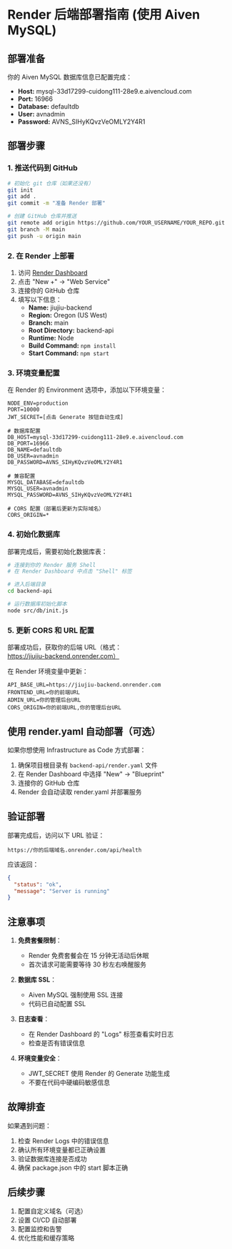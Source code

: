 # Render 后端部署指南 (使用 Aiven MySQL)

## 部署准备

你的 Aiven MySQL 数据库信息已配置完成：
- **Host:** mysql-33d17299-cuidong111-28e9.e.aivencloud.com
- **Port:** 16966
- **Database:** defaultdb
- **User:** avnadmin
- **Password:** AVNS_SIHyKQvzVeOMLY2Y4R1

## 部署步骤

### 1. 推送代码到 GitHub

```bash
# 初始化 git 仓库（如果还没有）
git init
git add .
git commit -m "准备 Render 部署"

# 创建 GitHub 仓库并推送
git remote add origin https://github.com/YOUR_USERNAME/YOUR_REPO.git
git branch -M main
git push -u origin main
```

### 2. 在 Render 上部署

1. 访问 [Render Dashboard](https://dashboard.render.com/)
2. 点击 "New +" -> "Web Service"
3. 连接你的 GitHub 仓库
4. 填写以下信息：
   - **Name:** jiujiu-backend
   - **Region:** Oregon (US West)
   - **Branch:** main
   - **Root Directory:** backend-api
   - **Runtime:** Node
   - **Build Command:** `npm install`
   - **Start Command:** `npm start`

### 3. 环境变量配置

在 Render 的 Environment 选项中，添加以下环境变量：

```
NODE_ENV=production
PORT=10000
JWT_SECRET=[点击 Generate 按钮自动生成]

# 数据库配置
DB_HOST=mysql-33d17299-cuidong111-28e9.e.aivencloud.com
DB_PORT=16966
DB_NAME=defaultdb
DB_USER=avnadmin
DB_PASSWORD=AVNS_SIHyKQvzVeOMLY2Y4R1

# 兼容配置
MYSQL_DATABASE=defaultdb
MYSQL_USER=avnadmin
MYSQL_PASSWORD=AVNS_SIHyKQvzVeOMLY2Y4R1

# CORS 配置（部署后更新为实际域名）
CORS_ORIGIN=*
```

### 4. 初始化数据库

部署完成后，需要初始化数据库表：

```bash
# 连接到你的 Render 服务 Shell
# 在 Render Dashboard 中点击 "Shell" 标签

# 进入后端目录
cd backend-api

# 运行数据库初始化脚本
node src/db/init.js
```

### 5. 更新 CORS 和 URL 配置

部署成功后，获取你的后端 URL（格式：https://jiujiu-backend.onrender.com）

在 Render 环境变量中更新：
```
API_BASE_URL=https://jiujiu-backend.onrender.com
FRONTEND_URL=你的前端URL
ADMIN_URL=你的管理后台URL
CORS_ORIGIN=你的前端URL,你的管理后台URL
```

## 使用 render.yaml 自动部署（可选）

如果你想使用 Infrastructure as Code 方式部署：

1. 确保项目根目录有 `backend-api/render.yaml` 文件
2. 在 Render Dashboard 中选择 "New" -> "Blueprint"
3. 连接你的 GitHub 仓库
4. Render 会自动读取 render.yaml 并部署服务

## 验证部署

部署完成后，访问以下 URL 验证：

```
https://你的后端域名.onrender.com/api/health
```

应该返回：
```json
{
  "status": "ok",
  "message": "Server is running"
}
```

## 注意事项

1. **免费套餐限制**：
   - Render 免费套餐会在 15 分钟无活动后休眠
   - 首次请求可能需要等待 30 秒左右唤醒服务

2. **数据库 SSL**：
   - Aiven MySQL 强制使用 SSL 连接
   - 代码已自动配置 SSL

3. **日志查看**：
   - 在 Render Dashboard 的 "Logs" 标签查看实时日志
   - 检查是否有错误信息

4. **环境变量安全**：
   - JWT_SECRET 使用 Render 的 Generate 功能生成
   - 不要在代码中硬编码敏感信息

## 故障排查

如果遇到问题：

1. 检查 Render Logs 中的错误信息
2. 确认所有环境变量都已正确设置
3. 验证数据库连接是否成功
4. 确保 package.json 中的 start 脚本正确

## 后续步骤

1. 配置自定义域名（可选）
2. 设置 CI/CD 自动部署
3. 配置监控和告警
4. 优化性能和缓存策略